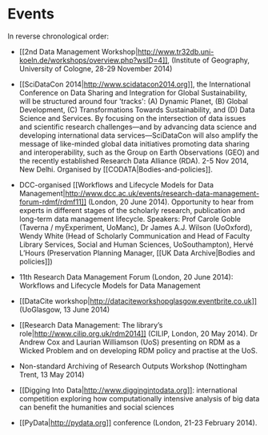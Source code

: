 # Events #

In reverse chronological order:

 * [[2nd Data Management Workshop|http://www.tr32db.uni-koeln.de/workshops/overview.php?wsID=4]], (Institute of Geography, University of Cologne, 28-29 November 2014)
 * [[SciDataCon 2014|http://www.scidatacon2014.org]], the International Conference on Data Sharing and Integration for Global Sustainability, will be structured around four 'tracks': (A) Dynamic Planet, (B) Global Development, (C) Transformations Towards Sustainability, and (D) Data Science and Services.  By focusing on the intersection of data issues and scientific research challenges—and by advancing data science and developing international data services—SciDataCon will also amplify the message of like-minded global data initiatives promoting data sharing and interoperability, such as the Group on Earth Observations (GEO) and the recently established Research Data Alliance (RDA).  2-5 Nov 2014, New Delhi.  Organised by [[CODATA|Bodies-and-policies]].
 * DCC-organised [[Workflows and Lifecycle Models for Data Management|http://www.dcc.ac.uk/events/research-data-management-forum-rdmf/rdmf11]] (London, 20 June 2014).  Opportunity to hear from experts in different stages of the scholarly research, publication and long-term data management lifecycle.  Speakers: Prof Carole Goble (Taverna / myExperiment, UoManc), Dr James A.J. Wilson (UoOxford), Wendy White (Head of Scholarly Communication and Head of Faculty Library Services, Social and Human Sciences, UoSouthampton), Hervé L’Hours (Preservation Planning Manager, [[UK Data Archive|Bodies and policies]])

 * 11th Research Data Management Forum (London, 20 June 2014): Workflows and Lifecycle Models for Data Management
 * [[DataCite workshop|http://dataciteworkshopglasgow.eventbrite.co.uk]] (UoGlasgow, 13 June 2014)
 * [[Research Data Management: The library’s role|http://www.cilip.org.uk/rdm2014]] (CILIP, London, 20 May 2014).  Dr Andrew Cox and Laurian Williamson (UoS) presenting on RDM as a Wicked Problem and on developing RDM policy and practise at the UoS.
 * Non-standard Archiving of Research Outputs Workshop (Nottingham Trent, 13 May 2014)
 * [[Digging Into Data|http://www.diggingintodata.org]]: international competition exploring how computationally intensive analysis of big data can benefit the humanities and social sciences
 * [[PyData|http://pydata.org]] conference (London, 21-23 February 2014).
